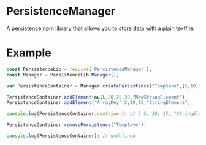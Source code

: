 # PersistenceManager
A persistence npm library that allows you to store data with a plain textfile.

# Example

```js
const PersistenceLib = require('PersistenceManager');
const Manager = PersistenceLib.Manager();

var PersistenceContainer = Manager.createPersistence("TempSave",[5,10,15,"StringElement"]);

PersistenceContainer.addElement(null,20,25,30,"NewStringElement");
PersistenceContainer.addElement("ArrayKey",5,10,15,"StringElement";

console.log(PersistenceContainer.container); // [ 5, 10, 15, "StringElement", 20, 25, 30, "NewStringElement", ["ArrayKey"]: [ 5, 10, 15, "StringElement" ]]

PersistenceContainer.removePersistence("TempSave");

console.log(PersistenceContainer); // undefined
```

